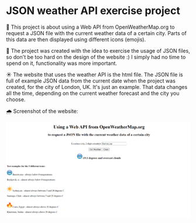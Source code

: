 # JSON weather API exercise project

🥶 This project is about using a Web API from OpenWeatherMap.org to request a JSON file with the current weather data of a certain city. Parts of this data are then displayed using different icons (emojis). 

🥵 The project was created with the idea to exercise the usage of JSON files, so don't be too hard on the design of the website :) I simply had no time to spend on it, functionality was more important.

☀️ The website that uses the weather API is the html file. The JSON file is full of example JSON data from the current date when the project was created, for the city of London, UK. It's just an example. That data changes all the time, depending on the current weather forecast and the city you choose.

🌧️ Screenshot of the website:

![Screenshot](https://github.com/gerganakarabelyova/JSON_weather_API/blob/master/JSONprojectWeather.png?raw=true)
